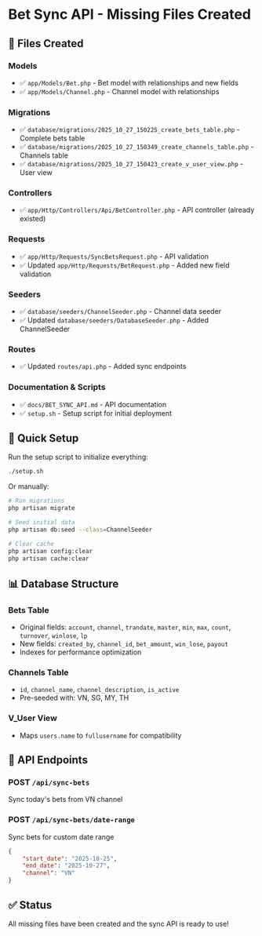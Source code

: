 # Bet Sync API - Missing Files Created

## 📁 Files Created

### Models
- ✅ `app/Models/Bet.php` - Bet model with relationships and new fields
- ✅ `app/Models/Channel.php` - Channel model with relationships

### Migrations
- ✅ `database/migrations/2025_10_27_150225_create_bets_table.php` - Complete bets table
- ✅ `database/migrations/2025_10_27_150349_create_channels_table.php` - Channels table
- ✅ `database/migrations/2025_10_27_150423_create_v_user_view.php` - User view

### Controllers
- ✅ `app/Http/Controllers/Api/BetController.php` - API controller (already existed)

### Requests
- ✅ `app/Http/Requests/SyncBetsRequest.php` - API validation
- ✅ Updated `app/Http/Requests/BetRequest.php` - Added new field validation

### Seeders
- ✅ `database/seeders/ChannelSeeder.php` - Channel data seeder
- ✅ Updated `database/seeders/DatabaseSeeder.php` - Added ChannelSeeder

### Routes
- ✅ Updated `routes/api.php` - Added sync endpoints

### Documentation & Scripts
- ✅ `docs/BET_SYNC_API.md` - API documentation
- ✅ `setup.sh` - Setup script for initial deployment

## 🚀 Quick Setup

Run the setup script to initialize everything:

```bash
./setup.sh
```

Or manually:

```bash
# Run migrations
php artisan migrate

# Seed initial data
php artisan db:seed --class=ChannelSeeder

# Clear cache
php artisan config:clear
php artisan cache:clear
```

## 📊 Database Structure

### Bets Table
- Original fields: `account`, `channel`, `trandate`, `master`, `min`, `max`, `count`, `turnover`, `winlose`, `lp`
- New fields: `created_by`, `channel_id`, `bet_amount`, `win_lose`, `payout`
- Indexes for performance optimization

### Channels Table
- `id`, `channel_name`, `channel_description`, `is_active`
- Pre-seeded with: VN, SG, MY, TH

### V_User View
- Maps `users.name` to `fullusername` for compatibility

## 🔗 API Endpoints

### POST `/api/sync-bets`
Sync today's bets from VN channel

### POST `/api/sync-bets/date-range`
Sync bets for custom date range
```json
{
    "start_date": "2025-10-25",
    "end_date": "2025-10-27",
    "channel": "VN"
}
```

## ✅ Status
All missing files have been created and the sync API is ready to use!